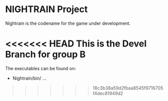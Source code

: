 NIGHTRAIN Project
=======

Nightrain is the codename for the game under development.

<<<<<<< HEAD
This is the Devel Branch for group B
=======
The executables can be found on:

*  Nightrain/bin/ ...
>>>>>>> 18c3b38a59d2fbaa8545f9716705f4dec81949d2

